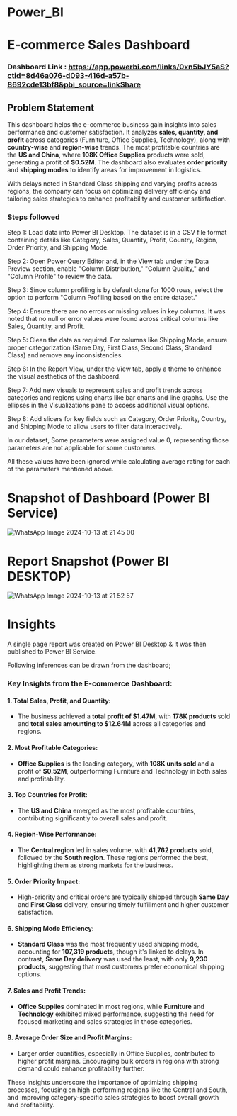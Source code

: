# Power_BI

# E-commerce Sales Dashboard

### Dashboard Link : https://app.powerbi.com/links/0xn5bJY5aS?ctid=8d46a076-d093-416d-a57b-8692cde13bf8&pbi_source=linkShare

## Problem Statement

This dashboard helps the e-commerce business gain insights into sales performance and customer satisfaction. It analyzes **sales, quantity, and profit** across categories (Furniture, Office Supplies, Technology), along with **country-wise** and **region-wise** trends. The most profitable countries are the **US and China**, where **108K Office Supplies** products were sold, generating a profit of **$0.52M**. The dashboard also evaluates **order priority** and **shipping modes** to identify areas for improvement in logistics.

With delays noted in Standard Class shipping and varying profits across regions, the company can focus on optimizing delivery efficiency and tailoring sales strategies to enhance profitability and customer satisfaction.


### Steps followed 

Step 1: Load data into Power BI Desktop. The dataset is in a CSV file format containing details like Category, Sales, Quantity, Profit, Country, Region, Order Priority, and Shipping Mode.

Step 2: Open Power Query Editor and, in the View tab under the Data Preview section, enable "Column Distribution," "Column Quality," and "Column Profile" to review the data.

Step 3: Since column profiling is by default done for 1000 rows, select the option to perform "Column Profiling based on the entire dataset."

Step 4: Ensure there are no errors or missing values in key columns. It was noted that no null or error values were found across critical columns like Sales, Quantity, and Profit.

Step 5: Clean the data as required. For columns like Shipping Mode, ensure proper categorization (Same Day, First Class, Second Class, Standard Class) and remove any inconsistencies.

Step 6: In the Report View, under the View tab, apply a theme to enhance the visual aesthetics of the dashboard.

Step 7: Add new visuals to represent sales and profit trends across categories and regions using charts like bar charts and line graphs. Use the ellipses in the Visualizations pane to access additional visual options.

Step 8: Add slicers for key fields such as Category, Order Priority, Country, and Shipping Mode to allow users to filter data interactively.
           
    
 
In our dataset, Some parameters were assigned value 0, representing those parameters are not applicable for some customers.

All these values have been ignored while calculating average rating for each of the parameters mentioned above.

# Snapshot of Dashboard (Power BI Service)

 ![WhatsApp Image 2024-10-13 at 21 45 00](https://github.com/user-attachments/assets/48471e9c-17a8-47eb-a21e-933e107e6ea5)

 
 # Report Snapshot (Power BI DESKTOP)
   ![WhatsApp Image 2024-10-13 at 21 52 57](https://github.com/user-attachments/assets/d40e294b-99fb-45f3-ba04-c95c927b6598)



# Insights
 
 A single page report was created on Power BI Desktop & it was then published to Power BI Service.

Following inferences can be drawn from the dashboard;
### Key Insights from the E-commerce Dashboard:

#### **1. Total Sales, Profit, and Quantity**:  
   - The business achieved a **total profit of $1.47M**, with **178K products** sold and **total sales amounting to $12.64M** across all categories and regions.

#### **2. Most Profitable Categories**:  
   - **Office Supplies** is the leading category, with **108K units sold** and a profit of **$0.52M**, outperforming Furniture and Technology in both sales and profitability.

#### **3. Top Countries for Profit**:  
   - The **US and China** emerged as the most profitable countries, contributing significantly to overall sales and profit.

#### **4. Region-Wise Performance**:  
   - The **Central region** led in sales volume, with **41,762 products** sold, followed by the **South region**. These regions performed the best, highlighting them as strong markets for the business.

#### **5. Order Priority Impact**:  
   - High-priority and critical orders are typically shipped through **Same Day** and **First Class** delivery, ensuring timely fulfillment and higher customer satisfaction.

####  **6. Shipping Mode Efficiency**:  
   - **Standard Class** was the most frequently used shipping mode, accounting for **107,319 products**, though it's linked to delays. In contrast, **Same Day delivery** was used the least, with only **9,230 products**, suggesting that most customers prefer economical shipping options.

#### **7. Sales and Profit Trends**:  
   - **Office Supplies** dominated in most regions, while **Furniture** and **Technology** exhibited mixed performance, suggesting the need for focused marketing and sales strategies in those categories.

#### **8. Average Order Size and Profit Margins**:  
   - Larger order quantities, especially in Office Supplies, contributed to higher profit margins. Encouraging bulk orders in regions with strong demand could enhance profitability further.

These insights underscore the importance of optimizing shipping processes, focusing on high-performing regions like the Central and South, and improving category-specific sales strategies to boost overall growth and profitability.
